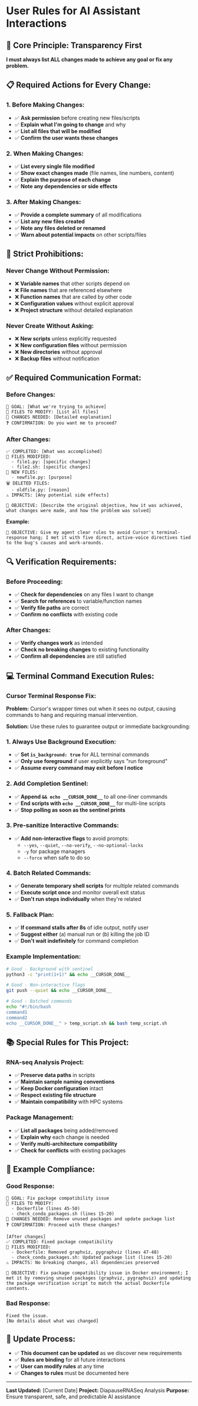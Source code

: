 # User Rules for AI Assistant Interactions

## 🎯 **Core Principle: Transparency First**

**I must always list ALL changes made to achieve any goal or fix any problem.**

## 📋 **Required Actions for Every Change:**

### 1. **Before Making Changes:**

- ✅ **Ask permission** before creating new files/scripts
- ✅ **Explain what I'm going to change** and why
- ✅ **List all files that will be modified**
- ✅ **Confirm the user wants these changes**

### 2. **When Making Changes:**

- ✅ **List every single file modified**
- ✅ **Show exact changes made** (file names, line numbers, content)
- ✅ **Explain the purpose of each change**
- ✅ **Note any dependencies or side effects**

### 3. **After Making Changes:**

- ✅ **Provide a complete summary** of all modifications
- ✅ **List any new files created**
- ✅ **Note any files deleted or renamed**
- ✅ **Warn about potential impacts** on other scripts/files

## 🚫 **Strict Prohibitions:**

### **Never Change Without Permission:**

- ❌ **Variable names** that other scripts depend on
- ❌ **File names** that are referenced elsewhere
- ❌ **Function names** that are called by other code
- ❌ **Configuration values** without explicit approval
- ❌ **Project structure** without detailed explanation

### **Never Create Without Asking:**

- ❌ **New scripts** unless explicitly requested
- ❌ **New configuration files** without permission
- ❌ **New directories** without approval
- ❌ **Backup files** without notification

## ✅ **Required Communication Format:**

### **Before Changes:**

```
🎯 GOAL: [What we're trying to achieve]
📁 FILES TO MODIFY: [List all files]
🔧 CHANGES NEEDED: [Detailed explanation]
❓ CONFIRMATION: Do you want me to proceed?
```

### **After Changes:**

```
✅ COMPLETED: [What was accomplished]
📝 FILES MODIFIED:
  - file1.py: [specific changes]
  - file2.sh: [specific changes]
📄 NEW FILES:
  - newfile.py: [purpose]
🗑️ DELETED FILES:
  - oldfile.py: [reason]
⚠️ IMPACTS: [Any potential side effects]

🎯 OBJECTIVE: [Describe the original objective, how it was achieved, what changes were made, and how the problem was solved]
```

**Example:**

```
🎯 OBJECTIVE: Give my agent clear rules to avoid Cursor's terminal-response hang; I met it with five direct, active-voice directives tied to the bug's causes and work-arounds.
```

## 🔍 **Verification Requirements:**

### **Before Proceeding:**

- ✅ **Check for dependencies** on any files I want to change
- ✅ **Search for references** to variable/function names
- ✅ **Verify file paths** are correct
- ✅ **Confirm no conflicts** with existing code

### **After Changes:**

- ✅ **Verify changes work** as intended
- ✅ **Check no breaking changes** to existing functionality
- ✅ **Confirm all dependencies** are still satisfied

## 💻 **Terminal Command Execution Rules:**

### **Cursor Terminal Response Fix:**

**Problem:** Cursor's wrapper times out when it sees no output, causing commands to hang and requiring manual intervention.

**Solution:** Use these rules to guarantee output or immediate backgrounding:

### **1. Always Use Background Execution:**

- ✅ **Set `is_background: true`** for ALL terminal commands
- ✅ **Only use foreground** if user explicitly says "run foreground"
- ✅ **Assume every command may exit before I notice**

### **2. Add Completion Sentinel:**

- ✅ **Append `&& echo __CURSOR_DONE__`** to all one-liner commands
- ✅ **End scripts with `echo __CURSOR_DONE__`** for multi-line scripts
- ✅ **Stop polling as soon as the sentinel prints**

### **3. Pre-sanitize Interactive Commands:**

- ✅ **Add non-interactive flags** to avoid prompts:
  - `--yes`, `--quiet`, `--no-verify`, `--no-optional-locks`
  - `-y` for package managers
  - `--force` when safe to do so

### **4. Batch Related Commands:**

- ✅ **Generate temporary shell scripts** for multiple related commands
- ✅ **Execute script once** and monitor overall exit status
- ✅ **Don't run steps individually** when they're related

### **5. Fallback Plan:**

- ✅ **If command stalls after 8s** of idle output, notify user
- ✅ **Suggest either** (a) manual run or (b) killing the job ID
- ✅ **Don't wait indefinitely** for command completion

### **Example Implementation:**

```bash
# Good - Background with sentinel
python3 -c "print(1+1)" && echo __CURSOR_DONE__

# Good - Non-interactive flags
git push --quiet && echo __CURSOR_DONE__

# Good - Batched commands
echo "#!/bin/bash
command1
command2
echo __CURSOR_DONE__" > temp_script.sh && bash temp_script.sh
```

## 📚 **Special Rules for This Project:**

### **RNA-seq Analysis Project:**

- ✅ **Preserve data paths** in scripts
- ✅ **Maintain sample naming conventions**
- ✅ **Keep Docker configuration** intact
- ✅ **Respect existing file structure**
- ✅ **Maintain compatibility** with HPC systems

### **Package Management:**

- ✅ **List all packages** being added/removed
- ✅ **Explain why** each change is needed
- ✅ **Verify multi-architecture compatibility**
- ✅ **Check for conflicts** with existing packages

## 🎯 **Example Compliance:**

### **Good Response:**

```
🎯 GOAL: Fix package compatibility issue
📁 FILES TO MODIFY:
  - Dockerfile (lines 45-50)
  - check_conda_packages.sh (lines 15-20)
🔧 CHANGES NEEDED: Remove unused packages and update package list
❓ CONFIRMATION: Proceed with these changes?

[After changes]
✅ COMPLETED: Fixed package compatibility
📝 FILES MODIFIED:
  - Dockerfile: Removed graphviz, pygraphviz (lines 47-48)
  - check_conda_packages.sh: Updated package list (lines 15-20)
⚠️ IMPACTS: No breaking changes, all dependencies preserved

🎯 OBJECTIVE: Fix package compatibility issue in Docker environment; I met it by removing unused packages (graphviz, pygraphviz) and updating the package verification script to match the actual Dockerfile contents.
```

### **Bad Response:**

```
Fixed the issue.
[No details about what was changed]
```

## 🔄 **Update Process:**

- ✅ **This document can be updated** as we discover new requirements
- ✅ **Rules are binding** for all future interactions
- ✅ **User can modify rules** at any time
- ✅ **Changes to rules** must be documented here

---

**Last Updated:** [Current Date]
**Project:** DiapauseRNASeq Analysis
**Purpose:** Ensure transparent, safe, and predictable AI assistance
